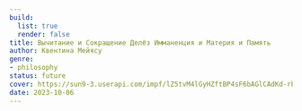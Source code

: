 ```yaml
---
build:
  list: true
  render: false
title: Вычитание и Сокращение Делёз Имманенция и Материя и Память
author: Квентина Мейясу
genre:
- philosophy
status: future
cover: https://sun9-3.userapi.com/impf/lZ5tvM4lGyHZftBP4sF6bAGlCAdKd-rbmMdQ6A/6cPyxUN0YUk.jpg?size=588x960&quality=96&sign=88d54af13985d63329411dea0d0a3f96&c_uniq_tag=_wic3YcAzvpO44hLPAQ6yNR0b9Rob6J4ZL2ibROFCSs&type=album
date: 2023-10-06
---
```


